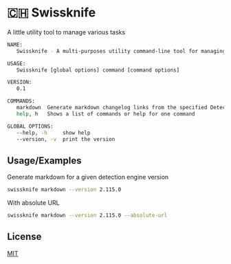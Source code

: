 
# 🇨🇭 Swissknife

A little utility tool to manage various tasks

```bash
NAME:
   Swissknife - A multi-purposes utility command-line tool for managing detectors

USAGE:
   Swissknife [global options] command [command options] 

VERSION:
   0.1

COMMANDS:
   markdown  Generate markdown changelog links from the specified Detection Engine version
   help, h   Shows a list of commands or help for one command

GLOBAL OPTIONS:
   --help, -h     show help
   --version, -v  print the version
```



## Usage/Examples

Generate markdown for a given detection engine version

```bash
swissknife markdown --version 2.115.0
```

With absolute URL

```bash
swissknife markdown --version 2.115.0 --absolute-url
```


## License

[MIT](https://choosealicense.com/licenses/mit/)

